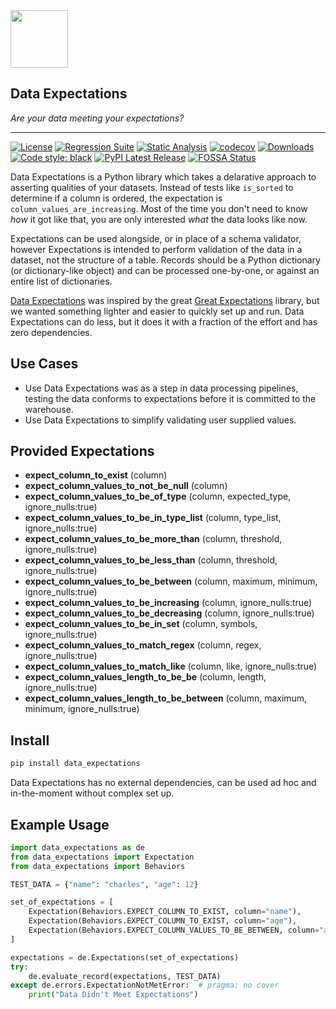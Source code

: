 <img src="icon.png" height="92px" />

## Data Expectations  
_Are your data meeting your expectations?_

----

[![License](https://img.shields.io/badge/License-Apache%202.0-blue.svg)](https://github.com/joocer/data_expectations/blob/main/LICENSE)
[![Regression Suite](https://github.com/joocer/data_expectations/actions/workflows/regression_suite.yaml/badge.svg)](https://github.com/joocer/data_expectations/actions/workflows/regression_suite.yaml)
[![Static Analysis](https://github.com/joocer/data_expectations/actions/workflows/static_analysis.yml/badge.svg)](https://github.com/joocer/data_expectations/actions/workflows/static_analysis.yml)
[![codecov](https://codecov.io/gh/joocer/data_expectations/branch/main/graph/badge.svg?token=XA60LUVH0W)](https://codecov.io/gh/joocer/data_expectations)
 [![Downloads](https://static.pepy.tech/badge/data-expectations)](https://pepy.tech/project/data-expectations)
[![Code style: black](https://img.shields.io/badge/code%20style-black-000000.svg)](https://github.com/psf/black)
[![PyPI Latest Release](https://img.shields.io/pypi/v/data-expectations.svg)](https://pypi.org/project/data-expectations/)
[![FOSSA Status](https://app.fossa.com/api/projects/git%2Bgithub.com%2Fjoocer%2Fdata_expectations.svg?type=shield)](https://app.fossa.com/projects/git%2Bgithub.com%2Fjoocer%2Fdata_expectations?ref=badge_shield)

Data Expectations is a Python library which takes a delarative approach to asserting qualities of your datasets. Instead of tests like `is_sorted` to determine if a column is ordered, the expectation is `column_values_are_increasing`. Most of the time you don't need to know _how_ it got like that, you are only interested _what_ the data looks like now.

Expectations can be used alongside, or in place of a schema validator, however Expectations is intended to perform validation of the data in a dataset, not the structure of a table. Records should be a Python dictionary (or dictionary-like object) and can be processed one-by-one, or against an entire list of dictionaries.

[Data Expectations](https://github.com/joocer/data_expectations) was inspired by the great [Great Expectations](https://github.com/great-expectations/great_expectations) library, but we wanted something lighter and easier to quickly set up and run. Data Expectations can do less, but it does it with a fraction of the effort and has zero dependencies. 

## Use Cases

- Use Data Expectations was as a step in data processing pipelines, testing the data conforms to expectations before it is committed to the warehouse.
- Use Data Expectations to simplify validating user supplied values.

## Provided Expectations

- **expect_column_to_exist** (column)
- **expect_column_values_to_not_be_null** (column)
- **expect_column_values_to_be_of_type** (column, expected_type, ignore_nulls:true)
- **expect_column_values_to_be_in_type_list** (column, type_list, ignore_nulls:true)
- **expect_column_values_to_be_more_than** (column, threshold, ignore_nulls:true)
- **expect_column_values_to_be_less_than** (column, threshold, ignore_nulls:true)
- **expect_column_values_to_be_between** (column, maximum, minimum, ignore_nulls:true)
- **expect_column_values_to_be_increasing** (column, ignore_nulls:true)
- **expect_column_values_to_be_decreasing** (column, ignore_nulls:true)
- **expect_column_values_to_be_in_set** (column, symbols, ignore_nulls:true)
- **expect_column_values_to_match_regex** (column, regex, ignore_nulls:true)
- **expect_column_values_to_match_like** (column, like, ignore_nulls:true)
- **expect_column_values_length_to_be_be** (column, length, ignore_nulls:true)
- **expect_column_values_length_to_be_between**  (column, maximum, minimum, ignore_nulls:true)

## Install

~~~bash
pip install data_expectations
~~~

Data Expectations has no external dependencies, can be used ad hoc and in-the-moment without complex set up.

## Example Usage

~~~python
import data_expectations as de
from data_expectations import Expectation
from data_expectations import Behaviors

TEST_DATA = {"name": "charles", "age": 12}

set_of_expectations = [
    Expectation(Behaviors.EXPECT_COLUMN_TO_EXIST, column="name"),
    Expectation(Behaviors.EXPECT_COLUMN_TO_EXIST, column="age"),
    Expectation(Behaviors.EXPECT_COLUMN_VALUES_TO_BE_BETWEEN, column="age", config={"minimum": 0, "maximum": 120}),
]

expectations = de.Expectations(set_of_expectations)
try:
    de.evaluate_record(expectations, TEST_DATA)
except de.errors.ExpectationNotMetError:  # pragma: no cover
    print("Data Didn't Meet Expectations")
~~~
